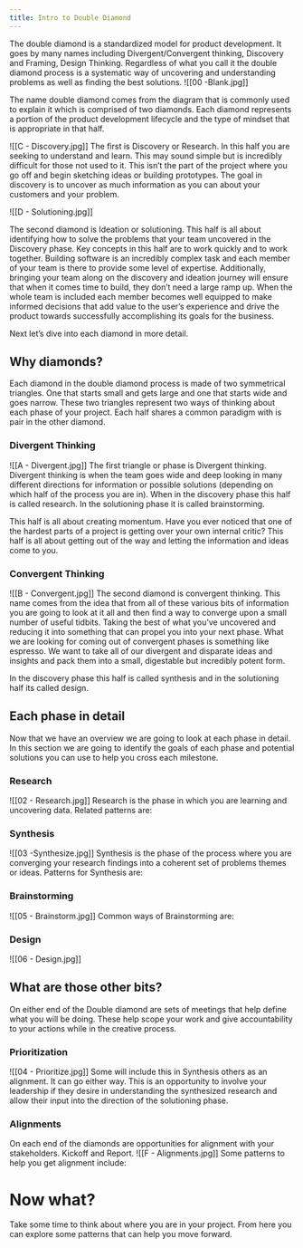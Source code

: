 ```yaml
---
title: Intro to Double Diamond
---
```



The double diamond is a standardized model for product development. It goes by many names including Divergent/Convergent thinking, Discovery and Framing, Design Thinking. Regardless of what you call it the double diamond process is a systematic way of uncovering and understanding problems as well as finding the best solutions.
![[00 -Blank.jpg]]

The name double diamond comes from the diagram that is commonly used to explain it which is comprised of two diamonds. Each diamond represents a portion of the product development lifecycle and the type of mindset that is appropriate in that half. 



![[C - Discovery.jpg]]
The first is Discovery or Research. In this half you are seeking to understand and learn. This may sound simple but is incredibly difficult for those not used to it. This isn’t the part of the project where you go off and begin sketching ideas or building prototypes. The goal in discovery is to uncover as much information as you can about your customers and your problem.

![[D - Solutioning.jpg]]

The second diamond is Ideation or solutioning. This half is all about identifying how to solve the problems that your team uncovered in the Discovery phase. Key concepts in this half are to work quickly and to work together. Building software is an incredibly complex task and each member of your team is there to provide some level of expertise. Additionally, bringing your team along on the discovery and ideation journey will ensure that when it comes time to build, they don’t need a large ramp up. When the whole team is included each member becomes well equipped to make informed decisions that add value to the user’s experience and drive the product towards successfully accomplishing its goals for the business.

Next let’s dive into each diamond in more detail.

## Why diamonds?

Each diamond in the double diamond process is made of two symmetrical triangles. One that starts small and gets large and one that starts wide and goes narrow. These two triangles represent two ways of thinking about each phase of your project. Each half shares a common paradigm with is pair in the other diamond.

### Divergent Thinking

![[A - Divergent.jpg]]
The first triangle or phase is Divergent thinking. Divergent thinking is when the team goes wide and deep looking in many different directions for information or possible solutions (depending on which half of the process you are in). When in the discovery phase this half is called research. In the solutioning phase it is called brainstorming.

This half is all about creating momentum. Have you ever noticed that one of the hardest parts of a project is getting over your own internal critic? This half is all about getting out of the way and letting the information and ideas come to you.

### Convergent Thinking

![[B - Convergent.jpg]]
The second diamond is convergent thinking. This name comes from the idea that from all of these various bits of information you are going to look at it all and then find a way to converge upon a small number of useful tidbits. Taking the best of what you’ve uncovered and reducing it into something that can propel you into your next phase. What we are looking for coming out of convergent phases is something like espresso. We want to take all of our divergent and disparate ideas and insights and pack them into a small, digestable but incredibly potent form.

In the discovery phase this half is called synthesis and in the solutioning half its called design.

## Each phase in detail

Now that we have an overview we are going to look at each phase in detail. In this section we are going to identify the goals of each phase and potential solutions you can use to help you cross each milestone.

### Research
![[02 - Research.jpg]]
Research is the phase in which you are learning and uncovering data. 
Related patterns are:


### Synthesis
![[03 -Synthesize.jpg]]
Synthesis is the phase of the process where you are converging your research findings into a coherent set of problems themes or ideas. 
Patterns for Synthesis are:

### Brainstorming
![[05 - Brainstorm.jpg]]
Common ways of Brainstorming are:

### Design

![[06 - Design.jpg]]


## What are those other bits?

On either end of the Double diamond are sets of meetings that help define what you will be doing. These help scope your work and give accountability to your actions while in the creative process.

### Prioritization
![[04 - Prioritize.jpg]]
Some will include this in Synthesis others as an alignment. It can go either way. This is an opportunity to involve your leadership if they desire in understanding the synthesized research and allow their input into the direction of the solutioning phase.



### Alignments

On each end of the diamonds are opportunities for alignment with your stakeholders. Kickoff and Report.
![[F - Alignments.jpg]]
Some patterns to help you get alignment include:

# Now what?
Take some time to think about where you are in your project. From here you can explore some patterns that can help you move forward. 
